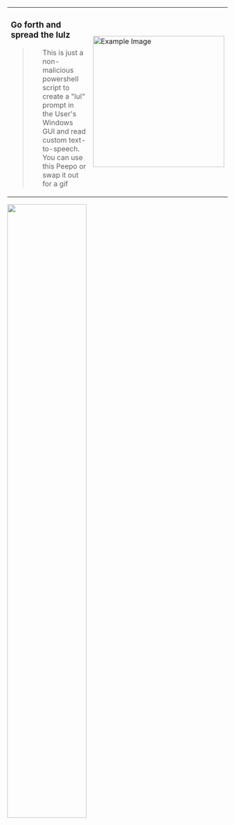 <table>
  <tr>
    <td>
      <h3>Go forth and spread the lulz</h3>
      <blockquote>
        <ol>
          <l>This is just a non-malicious powershell script to create a "lul" prompt</l>
          <l>in the User's Windows GUI and read custom text-to-speech.</l>
          <l>You can use this Peepo or swap it out for a gif</l>
        </ol>
      </blockquote>
    </td>
    <td>
      <img src="https://github.com/Cyb3rW1LL/h0sts/assets/39623516/cc9e9692-d669-4b5e-83e5-69292f9dac8c" alt="Example Image" style="width:300px;">
    </td>
  </tr>
</table>

<p>
<img width=60% height=60% src=https://github.com/Cyb3rW1LL/s1mpl3_cyb3r/assets/39623516/7594b1c4-4008-42a4-89db-aec5f44e80bb>
</p>
